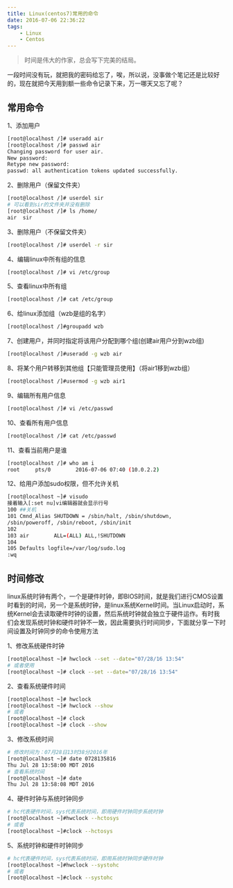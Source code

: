 ```yaml
---
title: Linux(centos7)常用的命令
date: 2016-07-06 22:36:22
tags:
    - Linux
    - Centos
---
```


> 时间是伟大的作家，总会写下完美的结局。

一段时间没有玩，就把我的密码给忘了，唉，所以说，没事做个笔记还是比较好的，现在就把今天用到额一些命令记录下来，万一哪天又忘了呢？

<!-- more -->

## 常用命令

1、添加用户
``` bash
[root@localhost /]# useradd air
[root@localhost /]# passwd air
Changing password for user air.
New password: 
Retype new password: 
passwd: all authentication tokens updated successfully.
```

2、删除用户（保留文件夹）
``` bash
[root@localhost /]# userdel sir
# 可以看到sir的文件夹并没有删除
[root@localhost /]# ls /home/
air  sir
```

3、删除用户（不保留文件夹）
``` bash
[root@localhost /]# userdel -r sir
```

4、编辑linux中所有组的信息
``` bash
[root@localhost /]# vi /etc/group
```

5、查看linux中所有组
``` bash
[root@localhost /]# cat /etc/group
```

6、给linux添加组（wzb是组的名字）
``` bash
[root@localhost /]#groupadd wzb
```

7、创建用户，并同时指定将该用户分配到哪个组(创建air用户分到wzb组)
``` bash
[root@localhost /]#useradd -g wzb air
```

8、将某个用户转移到其他组【只能管理员使用】（将air1移到wzb组）
``` bash
[root@localhost /]#usermod -g wzb air1
```

9、编辑所有用户信息
``` bash
[root@localhost /]# vi /etc/passwd
```

10、查看所有用户信息
``` bash
[root@localhost /]# cat /etc/passwd
```

11、查看当前用户是谁
``` bash
[root@localhost /]# who am i
root     pts/0        2016-07-06 07:40 (10.0.2.2)
```

12、给用户添加sudo权限，但不允许关机
``` bash
[root@localhost ~]# visudo
接着输入[:set nu]vi编辑器就会显示行号
100 ##关机
101 Cmnd_Alias SHUTDOWN = /sbin/halt, /sbin/shutdown, 
/sbin/poweroff, /sbin/reboot, /sbin/init
102 
103 air        ALL=(ALL) ALL,!SHUTDOWN
104 
105 Defaults logfile=/var/log/sudo.log
:wq
```

## 时间修改
linux系统时钟有两个，一个是硬件时钟，即BIOS时间，就是我们进行CMOS设置时看到的时间，另一个是系统时钟，是linux系统Kernel时间。当Linux启动时，系统Kernel会去读取硬件时钟的设置，然后系统时钟就会独立于硬件运作。有时我们会发现系统时钟和硬件时钟不一致，因此需要执行时间同步，下面就分享一下时间设置及时钟同步的命令使用方法

1、修改系统硬件时钟
``` bash
[root@localhost ~]# hwclock --set --date="07/28/16 13:54"
# 或者使用
[root@localhost ~]# clock --set --date="07/28/16 13:54"
``` 

2、查看系统硬件时间
``` bash
[root@localhost ~]# hwclock
[root@localhost ~]# hwclock --show
# 或者
[root@localhost ~]# clock
[root@localhost ~]# clock --show
``` 

3、修改系统时间
``` bash
# 修改时间为：07月28日13时38分2016年
[root@localhost ~]# date 0728135816
Thu Jul 28 13:58:00 MDT 2016
# 查看系统时间
[root@localhost ~]# date
Thu Jul 28 13:58:08 MDT 2016
``` 

4、硬件时钟与系统时钟同步
``` bash
# hc代表硬件时间，sys代表系统时间，即用硬件时钟同步系统时钟
[root@localhost ~]#hwclock --hctosys
# 或者
[root@localhost ~]#clock --hctosys
``` 

5、系统时钟和硬件时钟同步
``` bash
# hc代表硬件时间，sys代表系统时间，即用系统时钟同步硬件时钟
[root@localhost ~]#hwclock --systohc
# 或者
[root@localhost ~]#clock --systohc
``` 